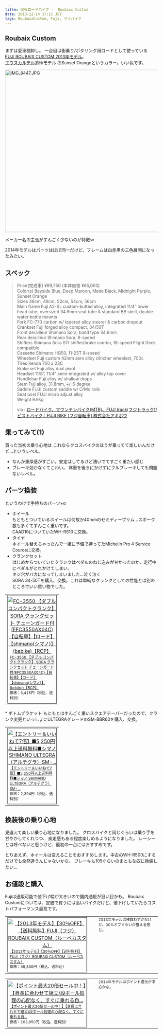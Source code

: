 ```yaml
---
title: 保有ロードバイク -  Roubaix Custom
date: 2013-12-14 17:15 JST
tags: RoubaixCustom, Fuji, マイバイク
---
```


## Roubaix Custom
まずは愛車棚卸し。
一台目は街乗り/ポタリング用ロードとして使っている
[FUJI ROUBAIX CUSTOM 2013年モデル](http://www.fujibikes.jp/2013/products/roubaix_custom/)。  
~~[エウスカルテル](http://ja.wikipedia.org/wiki/%E3%82%A8%E3%82%A6%E3%82%B9%E3%82%AB%E3%83%AB%E3%83%86%E3%83%AB%E3%83%BB%E3%82%A8%E3%82%A6%E3%82%B9%E3%82%AB%E3%83%87%E3%82%A3)追悼モデル~~
のSunset Orangeというカラー。いい色です。

<a href="http://www.flickr.com/photos/uskanda/11363756596/" title="IMG_8447.JPG by uskanda, on Flickr"><img src="http://farm6.staticflickr.com/5542/11363756596_350f24f863_c.jpg" width="800" height="534" alt="IMG_8447.JPG"></a>

メーカー名の主張がすんごく少ないのが特徴ｗ

2014年モデルはパーツはほぼ同一だけど、フレームは白赤黒の三色展開になったみたい。

## スペック

>Price(完成車) ¥99,750 (本体価格 ¥95,000)  
>Color(s)  Bayside Blue, Deep Maroon, Matte Black, Midnight Purple, Sunset Orange  
>Sizes  46cm, 49cm, 52cm, 54cm, 56cm  
>Main frame  Fuji A2-SL custom-butted alloy, integrated 11/4” lower head tube, oversized 34.9mm seat tube & standard BB shell, double water bottle mounts  
>Fork  FC-770 carbon w/ tapered alloy steerer & carbon dropout  
>Crankset  Fuji forged alloy compact, 34/50T  
>Front derailleur  Shimano Sora, band type 34.9mm  
>Rear derailleur  Shimano Sora, 9-speed  
>Shifters  Shimano Sora STI shifter/brake combo, 18-speed Flight Deck compatible  
>Cassette  Shimano HG50, 11-25T 9-speed  
>Wheelset  Fuji custom 42mm aero alloy clincher wheelset, 700c  
>Tires  Kenda 700 x 23C  
>Brake set  Fuji alloy dual pivot  
>Headset  11/8”, 11/4" semi-integrated w/ alloy top cover  
>Handlebar  Fuji alloy w/ shallow drops  
>Stem  Fuji alloy, 31.8mm, +/-6 degree  
>Saddle  FUJI custom saddle w/ CrMo rails  
>Seat post  FUJI micro adjust alloy  
>Weight  9.9kg  
>
>via : [ロードバイク、マウンテンバイク(MTB)、FUJI track(フジトラック)/ピストバイク｜FUJI BIKE [フジ自転車],株式会社アキボウ](http://www.fujibikes.jp/2013/products/roubaix_custom/)

## 乗ってみて(1) 
買った当初の乗り心地は
これならクロスバイクのほうが乗ってて楽しいんだけど...というレベル。

* なんか重厚感がすごい。安定はしてるけど漕いでてすごく重たい感じ
* ブレーキ効かなくてこわい。
  体重を後ろにかけずにフルブレーキしても問題ないレベル。

## パーツ換装
というわけで手持ちのパーツ+α

* ホイール  
  もともとついているホイールは何故か40mmのセミディープリム...スポーク数も多くてすんごく重いです。   
  CAAD10についていたWH-RS10に交換。
* タイヤ  
  ホイール替えちゃったんで一緒に予備で持ってたMichelin Pro 4 Service Courceに交換。
* クランクセット  
  はじめからついていたクランクはペダルのねじ込みが甘かったのか、走行中にペダルがとれかけてしまい、  
  ネジ穴がバカになってしまいました...泣く泣く  
  SORA 34-50Tを購入、交換。これは単純なクランクとしての性能とは別のところでいい買い物でした。
<table border="0" cellpadding="0" cellspacing="0"><tr><td valign="top"><div style="border:1px solid;margin:0px;padding:6px 0px;width:160px;text-align:center;float:left"><a href="http://hb.afl.rakuten.co.jp/hgc/122068ba.f3869b3c.122068bb.b066cfef/?pc=http%3a%2f%2fitem.rakuten.co.jp%2fbebike%2ffc-3550-g%2f%3fscid%3daf_link_tbl&amp;m=http%3a%2f%2fm.rakuten.co.jp%2fbebike%2fn%2ffc-3550-g" target="_blank"><img src="http://hbb.afl.rakuten.co.jp/hgb/?pc=http%3a%2f%2fthumbnail.image.rakuten.co.jp%2f%400_mall%2fbebike%2fcabinet%2fshimano4%2ffc-3550-g.jpg%3f_ex%3d128x128&amp;m=http%3a%2f%2fthumbnail.image.rakuten.co.jp%2f%400_mall%2fbebike%2fcabinet%2fshimano4%2ffc-3550-g.jpg%3f_ex%3d80x80" alt="FC-3550 【ダブル コンパクトクランク】 SORA クランクセット チェーンガード付(EFC3550AX04C)【自転車】【ロード】【shimano(シマノ)】(bebike)【RCP】" border="0" style="margin:0px;padding:0px"></a><p style="font-size:12px;line-height:1.4em;text-align:left;margin:0px;padding:2px 6px"><a href="http://hb.afl.rakuten.co.jp/hgc/122068ba.f3869b3c.122068bb.b066cfef/?pc=http%3a%2f%2fitem.rakuten.co.jp%2fbebike%2ffc-3550-g%2f%3fscid%3daf_link_tbl&amp;m=http%3a%2f%2fm.rakuten.co.jp%2fbebike%2fn%2ffc-3550-g" target="_blank">FC-3550 【ダブル コンパクトクランク】 SORA クランクセット チェーンガード付(EFC3550AX04C)【自転車】【ロード】【shimano(シマノ)】(bebike)【RCP】</a><br><span style="">価格：6,415円（税込、送料別）</span><br></p></div></td></tr></table>
* ボトムブラケット  
  もともとはすんごく重いスクエアテーパーだったので、クランク変更といっしょにULTEGRAグレードのSM-BBR60を購入、交換。
<table border="0" cellpadding="0" cellspacing="0"><tr><td valign="top"><div style="border:1px solid;margin:0px;padding:6px 0px;width:160px;text-align:center;float:left"><a href="http://hb.afl.rakuten.co.jp/hgc/122068ba.f3869b3c.122068bb.b066cfef/?pc=http%3a%2f%2fitem.rakuten.co.jp%2fbebike%2fshimano-sm-bbr60%2f%3fscid%3daf_link_tbl&amp;m=http%3a%2f%2fm.rakuten.co.jp%2fbebike%2fi%2f10043397%2f" target="_blank"><img src="http://hbb.afl.rakuten.co.jp/hgb/?pc=http%3a%2f%2fthumbnail.image.rakuten.co.jp%2f%400_mall%2fbebike%2fcabinet%2fshimano5%2fshimano-sm-bbr60_1.jpg%3f_ex%3d128x128&amp;m=http%3a%2f%2fthumbnail.image.rakuten.co.jp%2f%400_mall%2fbebike%2fcabinet%2fshimano5%2fshimano-sm-bbr60_1.jpg%3f_ex%3d80x80" alt="【エントリー＆いいねで7倍】■5,250円以上送料無料■シマノ SHIMANO ULTEGRA（アルテグラ）SM-..." border="0" style="margin:0px;padding:0px"></a><p style="font-size:12px;line-height:1.4em;text-align:left;margin:0px;padding:2px 6px"><a href="http://hb.afl.rakuten.co.jp/hgc/122068ba.f3869b3c.122068bb.b066cfef/?pc=http%3a%2f%2fitem.rakuten.co.jp%2fbebike%2fshimano-sm-bbr60%2f%3fscid%3daf_link_tbl&amp;m=http%3a%2f%2fm.rakuten.co.jp%2fbebike%2fi%2f10043397%2f" target="_blank">【エントリー＆いいねで7倍】■5,250円以上送料無料■シマノ SHIMANO ULTEGRA（アルテグラ）SM-...</a><br><span style="">価格：2,394円（税込、送料別）</span><br></p></div></td></tr></table>

## 換装後の乗り心地
見違えて楽しい乗り心地になりました。
クロスバイクと同じぐらいは乗り手を甘やかしてくれつつ、 疾走感もある程度楽しめるようになりました。
レーシーとは呼べないと思うけど、最初の一台にはおすすめです。

とりあえず、ホイールは変えることをおすすめします。中古のWH-R500にするだけでも全然違うんじゃないかな。
ブレーキも105ぐらいのまともな奴に換装したい...

## お値段と購入
Fujiは通販可能で値下げ幅が大きいので国内通販が狙い目かも。
Roubaix Customについては、定価で買うには高いバイクだけど、値下げしていたらコストパフォーマンス最高です。

<table border="0" cellpadding="0" cellspacing="0"><tr><td valign="top"><div style="border:1px solid;margin:0px;padding:6px 0px;width:260px;text-align:center;float:left"><a href="http://hb.afl.rakuten.co.jp/hgc/12206f7a.163396ae.12206f7b.bc50ea5b/?pc=http%3a%2f%2fitem.rakuten.co.jp%2fjitensyaichibankan%2froubaixcustom_1%2f%3fscid%3daf_link_tbl&amp;m=http%3a%2f%2fm.rakuten.co.jp%2fjitensyaichibankan%2fi%2f10002227%2f" target="_blank"><img src="http://hbb.afl.rakuten.co.jp/hgb/?pc=http%3a%2f%2fthumbnail.image.rakuten.co.jp%2f%400_mall%2fjitensyaichibankan%2fcabinet%2f01169849%2fimg59419935.jpg%3f_ex%3d240x240&amp;m=http%3a%2f%2fthumbnail.image.rakuten.co.jp%2f%400_mall%2fjitensyaichibankan%2fcabinet%2f01169849%2fimg59419935.jpg%3f_ex%3d80x80" alt="【2013年モデル】【30％OFF】【送料無料】FUJI（フジ）ROUBAIX CUSTOM（ルーベカスタム）" border="0" style="margin:0px;padding:0px"></a><p style="font-size:12px;line-height:1.4em;text-align:left;margin:0px;padding:2px 6px"><a href="http://hb.afl.rakuten.co.jp/hgc/12206f7a.163396ae.12206f7b.bc50ea5b/?pc=http%3a%2f%2fitem.rakuten.co.jp%2fjitensyaichibankan%2froubaixcustom_1%2f%3fscid%3daf_link_tbl&amp;m=http%3a%2f%2fm.rakuten.co.jp%2fjitensyaichibankan%2fi%2f10002227%2f" target="_blank">【2013年モデル】【30％OFF】【送料無料】FUJI（フジ）ROUBAIX CUSTOM（ルーベカスタム）</a><br><span style="">価格：69,800円（税込、送料込）</span><br></p></div></td><td width="6" valign="top"></td><td valign="top"><p style="font-size:12px;line-height:1.4em;margin:0px;padding:0px;">2013年モデルは残数わずかだけど、30%オフぐらいが狙える感じ。</p></td></tr></table>
</p></td></tr></table>

<table border="0" cellpadding="0" cellspacing="0"><tr><td valign="top"><div style="border:1px solid;margin:0px;padding:6px 0px;width:260px;text-align:center;float:left"><a href="http://hb.afl.rakuten.co.jp/hgc/122070e2.87082479.122070e3.a94b4fa3/?pc=http%3a%2f%2fitem.rakuten.co.jp%2fhakusen%2froubaix_custom%2f%3fscid%3daf_link_tbl&amp;m=http%3a%2f%2fm.rakuten.co.jp%2fhakusen%2fi%2f10002954%2f" target="_blank"><img src="http://hbb.afl.rakuten.co.jp/hgb/?pc=http%3a%2f%2fthumbnail.image.rakuten.co.jp%2f%400_mall%2fhakusen%2fcabinet%2froad%2ffuji%2fimg61804365.jpg%3f_ex%3d240x240&amp;m=http%3a%2f%2fthumbnail.image.rakuten.co.jp%2f%400_mall%2fhakusen%2fcabinet%2froad%2ffuji%2fimg61804365.jpg%3f_ex%3d80x80" alt="【ポイント最大20倍セール中！】【身長に合わせて組立/段ボール処理の心配なく、すぐに乗れる自..." border="0" style="margin:0px;padding:0px"></a><p style="font-size:12px;line-height:1.4em;text-align:left;margin:0px;padding:2px 6px"><a href="http://hb.afl.rakuten.co.jp/hgc/122070e2.87082479.122070e3.a94b4fa3/?pc=http%3a%2f%2fitem.rakuten.co.jp%2fhakusen%2froubaix_custom%2f%3fscid%3daf_link_tbl&amp;m=http%3a%2f%2fm.rakuten.co.jp%2fhakusen%2fi%2f10002954%2f" target="_blank">【ポイント最大20倍セール中！】【身長に合わせて組立/段ボール処理の心配なく、すぐに乗れる自...</a><br><span style="">価格：103,950円（税込、送料別）</span><br></p></div></td><td width="6" valign="top"></td><td valign="top"><p style="font-size:12px;line-height:1.4em;margin:0px;padding:0px;">2014年モデルはポイント還元が中心かな。</p></td></tr></table>

